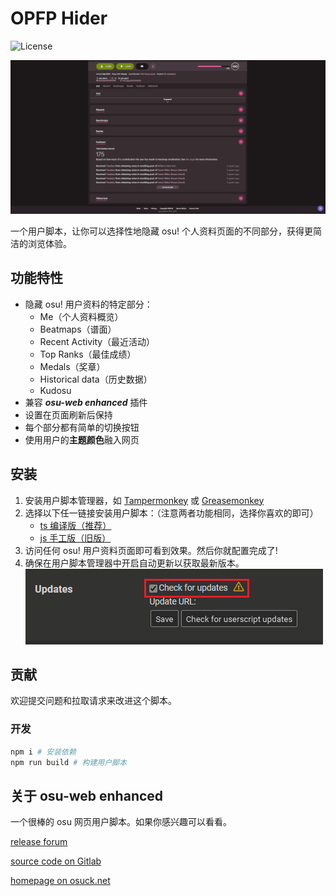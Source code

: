 # OPFP Hider

![License](https://img.shields.io/badge/license-MIT-green.svg)

![Showcase](./assets/showcase.gif)

一个用户脚本，让你可以选择性地隐藏 osu! 个人资料页面的不同部分，获得更简洁的浏览体验。

## 功能特性

- 隐藏 osu! 用户资料的特定部分：
  - Me（个人资料概览）
  - Beatmaps（谱面）
  - Recent Activity（最近活动）
  - Top Ranks（最佳成绩）
  - Medals（奖章）
  - Historical data（历史数据）
  - Kudosu
- 兼容 _**osu-web enhanced**_ 插件
- 设置在页面刷新后保持
- 每个部分都有简单的切换按钮
- 使用用户的**主题颜色**融入网页

## 安装

1. 安装用户脚本管理器，如 [Tampermonkey](https://www.tampermonkey.net/) 或 [Greasemonkey](https://www.greasespot.net/)
2. 选择以下任一链接安装用户脚本：（注意两者功能相同，选择你喜欢的即可）
   - [ts 编译版（推荐）](https://raw.githubusercontent.com/SisypheOvO/OPFPHider/main/dist/opfphider.user.js)
   - [js 手工版（旧版）](https://raw.githubusercontent.com/SisypheOvO/OPFPHider/main/src-js/index.user.js)
3. 访问任何 osu! 用户资料页面即可看到效果。然后你就配置完成了!
4. 确保在用户脚本管理器中开启自动更新以获取最新版本。
![autoUpdate](./assets/autoUpdate.png)

## 贡献

欢迎提交问题和拉取请求来改进这个脚本。

### 开发

```bash
npm i # 安装依赖
npm run build # 构建用户脚本
```

## 关于 osu-web enhanced

一个很棒的 osu 网页用户脚本。如果你感兴趣可以看看。

[release forum](https://osu.ppy.sh/community/forums/topics/1361818?n=1)

[source code on Gitlab](https://gitlab.com/RockRoller/osu-web-enhanced)

[homepage on osuck.net](https://tools.osuck.net/tool/66e9f4f78a6d5ff8a0fe5be1)
